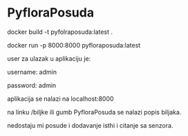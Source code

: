 # PyfloraPosuda

docker build -t pyfolraposuda:latest .

docker run -p 8000:8000 pyfloraposuda:latest

user za ulazak u aplikaciju je:

username: admin

password: admin

aplikacija se nalazi na localhost:8000

na linku /biljke ili gumb PyfloraPosuda se nalazi popis biljaka.

nedostaju mi posude i dodavanje isthi i citanje sa senzora.
